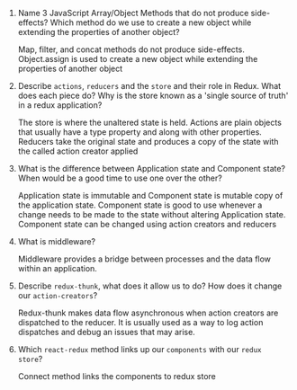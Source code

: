 1.  Name 3 JavaScript Array/Object Methods that do not produce side-effects? Which method do we use to create a new object while extending the properties of another object?

    Map, filter, and concat methods do not produce side-effects.  Object.assign is used to create a new object while extending the properties of another object

2.  Describe `actions`, `reducers` and the `store` and their role in Redux. What does each piece do? Why is the store known as a 'single source of truth' in a redux application?

    The store is where the unaltered state is held. Actions are plain objects that usually have a type property and along with other properties. Reducers take the original state and produces a copy of the state with the called action creator applied 

3.  What is the difference between Application state and Component state? When would be a good time to use one over the other?

    Application state is immutable and Component state is mutable copy of the application state.  Component state is good to use whenever a change needs to be made to the state without altering Application state. Component state can be changed using action creators and reducers

4.  What is middleware?

    Middleware provides a bridge between processes and the data flow within an application. 

5.  Describe `redux-thunk`, what does it allow us to do? How does it change our `action-creators`?

    Redux-thunk makes data flow asynchronous when action creators are dispatched to the reducer. It is usually used as a way to log action dispatches and debug an issues that may arise.

6.  Which `react-redux` method links up our `components` with our `redux store`?

    Connect method links the components to redux store
